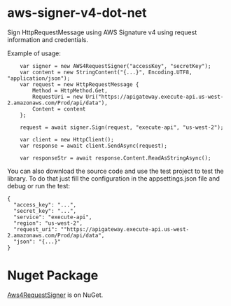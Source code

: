 # aws-signer-v4-dot-net
Sign HttpRequestMessage using AWS Signature v4 using request information and credentials. 

Example of usage:
```
    var signer = new AWS4RequestSigner("accessKey", "secretKey");
    var content = new StringContent("{...}", Encoding.UTF8, "application/json");
    var request = new HttpRequestMessage {
        Method = HttpMethod.Get,
        RequestUri = new Uri("https://apigateway.execute-api.us-west-2.amazonaws.com/Prod/api/data"),
        Content = content
    };

    request = await signer.Sign(request, "execute-api", "us-west-2");

    var client = new HttpClient();
    var response = await client.SendAsync(request);

    var responseStr = await response.Content.ReadAsStringAsync();
```
You can also download the source code and use the test project to test the library.
To do that just fill the configuration in the appsettings.json file and debug or run the test:
```
{
  "access_key": "...",
  "secret_key": "...",
  "service": "execute-api",
  "region": "us-west-2",
  "request_uri": ""https://apigateway.execute-api.us-west-2.amazonaws.com/Prod/api/data",
  "json": "{...}"
}
```
# Nuget Package

[Aws4RequestSigner](https://www.nuget.org/packages/Aws4RequestSigner/) is on NuGet.
